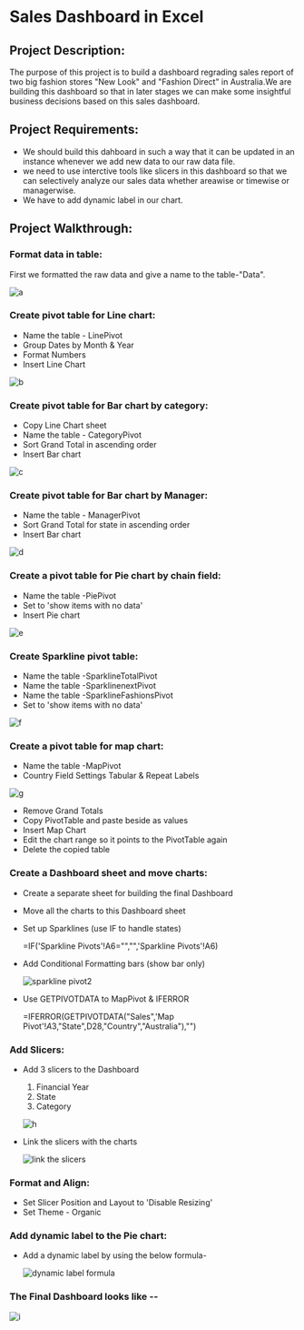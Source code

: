
# Sales Dashboard in Excel

## Project Description:
The purpose of this project is to build a dashboard regrading sales report of two big fashion stores "New Look" and "Fashion Direct" in Australia.We are building this dashboard so that in later stages we can make some insightful business decisions based on this sales dashboard.
## Project Requirements:
- We should build this dahboard in such a way that it can be updated in an instance whenever we add new data to our raw data file.
- we need to use interctive tools like slicers in this dashboard so that we can selectively analyze our sales data whether areawise or timewise or managerwise.
- We have to add dynamic label in our chart.
## Project Walkthrough:
### Format data in table:
 
 First we formatted the raw data and give a name to the table-"Data".

![a](https://user-images.githubusercontent.com/80168511/153016176-65f54eb9-706c-42b2-bb47-9c30dd1f7ccc.PNG)

 ### Create pivot table for Line chart:

 - Name the table - LinePivot
 - Group Dates by Month & Year
 - Format Numbers
 - Insert Line Chart

 ![b](https://user-images.githubusercontent.com/80168511/153016230-b6f0388b-fbaf-43fd-800f-14281cb46a05.PNG)

### Create pivot table for Bar chart by category:

- Copy Line Chart sheet
- Name the table - CategoryPivot
- Sort Grand Total in ascending order 
- Insert Bar chart

![c](https://user-images.githubusercontent.com/80168511/153016250-452be3ce-40c9-4bac-ba10-984b09527f1b.PNG)
### Create pivot table for Bar chart by Manager:

- Name the table - ManagerPivot
- Sort Grand Total for state in ascending order 
- Insert Bar chart

![d](https://user-images.githubusercontent.com/80168511/153016319-4d4602a1-4881-4856-bd59-c322d569d073.PNG)
### Create a pivot table for Pie chart by chain field:

- Name the table -PiePivot
- Set to 'show items with no data'
- Insert Pie chart

![e](https://user-images.githubusercontent.com/80168511/153016346-5137c125-366f-4afd-8929-d53004b7c848.PNG)

### Create Sparkline pivot table:

- Name the table -SparklineTotalPivot
- Name the table -SparklinenextPivot
- Name the table -SparklineFashionsPivot
- Set to 'show items with no data'

![f](https://user-images.githubusercontent.com/80168511/153016424-ddb8e8d2-e098-468d-b16f-eed17ca6a583.PNG)

### Create a pivot table for map chart:

- Name the table -MapPivot
- Country Field Settings Tabular & Repeat Labels

![g](https://user-images.githubusercontent.com/80168511/153016455-8c1bed88-1098-45bc-a2b4-5c1a8cd0aba9.PNG)
- Remove Grand Totals
- Copy PivotTable and paste beside as values
- Insert Map Chart
- Edit the chart range so it points to the PivotTable again
- Delete the copied table

### Create a Dashboard sheet and move charts:

- Create a separate sheet for building the final Dashboard
- Move all the charts to this Dashboard sheet
- Set up Sparklines (use IF to handle states)
    
    =IF('Sparkline Pivots'!A6="","",'Sparkline Pivots'!A6)
- Add Conditional Formatting bars (show bar only)

     ![sparkline pivot2](https://user-images.githubusercontent.com/80168505/143184966-4c6c8fa2-4ee1-4d32-94d0-5728b7aa7123.png)

- Use GETPIVOTDATA to MapPivot & IFERROR  

    =IFERROR(GETPIVOTDATA("Sales",'Map Pivot'!$A$3,"State",D28,"Country","Australia"),"")

### Add Slicers:

- Add 3 slicers to the Dashboard
    1. Financial Year
    2. State
    3. Category
    
    ![h](https://user-images.githubusercontent.com/80168511/153016487-d0eb8847-cc4f-4d51-af26-3eaf488468e1.PNG)

- Link the slicers with the charts

    ![link the slicers](https://user-images.githubusercontent.com/80168505/143187497-f2fbcb54-b9e2-4149-a89b-1ed965e4753f.png)

### Format and Align:

- Set Slicer Position and Layout to 'Disable Resizing'
- Set Theme - Organic

### Add dynamic label to the Pie chart:

- Add a dynamic label by using the below formula-

    ![dynamic label formula](https://user-images.githubusercontent.com/80168505/143188965-f3f8fdef-6d29-4a45-9fc4-a2b0b883dd40.png)

### The Final Dashboard looks like --

![i](https://user-images.githubusercontent.com/80168511/153016504-8df3f736-5756-42fd-96a5-d469f7fa842b.PNG)

    
